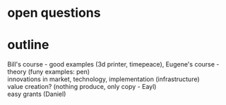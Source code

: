 # open questions


# outline
Bill's course - good examples (3d printer, timepeace), Eugene's course - theory (funy examples: pen)  
innovations in market, technology, implementation (infrastructure)  
value creation? (nothing produce, only copy - Eayl)  
easy grants (Daniel)  
